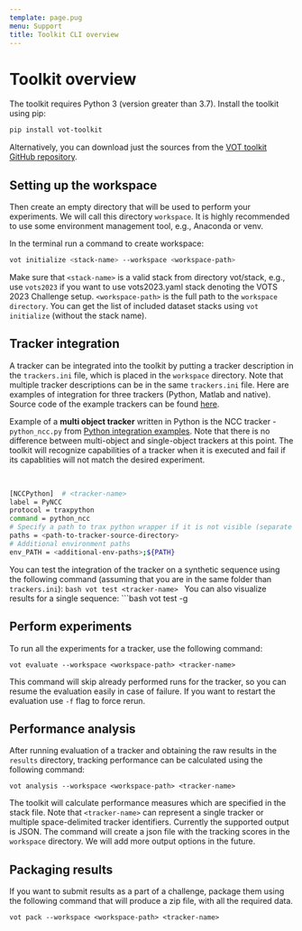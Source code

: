 ```yaml
---
template: page.pug
menu: Support
title: Toolkit CLI overview
---
```


# Toolkit overview

The toolkit requires Python 3 (version greater than 3.7). Install the toolkit using pip:
```bash
pip install vot-toolkit
```
Alternatively, you can download just the sources from the [VOT toolkit GitHub repository](https://github.com/votchallenge/toolkit).

## Setting up the workspace

Then create an empty directory that will be used to perform your experiments. We will call this directory `workspace`. It is highly recommended to use some environment management tool, e.g., Anaconda or venv.

In the terminal run a command to create workspace:
```bash
vot initialize <stack-name> --workspace <workspace-path>
```
Make sure that `<stack-name>` is a valid stack from directory vot/stack, e.g., use `vots2023` if you want to use vots2023.yaml stack denoting the VOTS 2023 Challenge setup. `<workspace-path>` is the full path to the `workspace directory`. You can get the list of included dataset stacks using `vot initialize` (without the stack name).

## Tracker integration

A tracker can be integrated into the toolkit by putting a tracker description in the `trackers.ini` file, which is placed in the `workspace` directory. Note that multiple tracker descriptions can be in the same `trackers.ini` file. Here are examples of integration for three trackers (Python, Matlab and native). Source code of the example trackers can be found [here](https://github.com/votchallenge/integration).

<div class="alert alert-info" role="alert">
<div class="icon-left"><i class="glyphicon glyphicon-exclamation-sign hugeicon"></i> </div>

Example of a **multi object tracker** written in Python is the NCC tracker - `python_ncc.py` from [Python integration examples](https://github.com/votchallenge/integration/tree/master/python). Note that there is no difference between multi-object and single-object trackers at this point. The toolkit will recognize capabilities of a tracker when it is executed and fail if its capablities will not match the desired experiment.

<br />
</div>

```bash
[NCCPython]  # <tracker-name>
label = PyNCC
protocol = traxpython
command = python_ncc
# Specify a path to trax python wrapper if it is not visible (separate by ; if using multiple paths)
paths = <path-to-tracker-source-directory>
# Additional environment paths
env_PATH = <additional-env-paths>;${PATH}
```

You can test the integration of the tracker on a synthetic sequence using the following command (assuming that you are in the same folder than `trackers.ini`):
    ```bash
    vot test <tracker-name>
    ```
    You can also visualize results for a single sequence:
    ```bash
    vot test -g <tracker-name>

## Perform experiments

To run all the experiments for a tracker, use the following command:

```console
vot evaluate --workspace <workspace-path> <tracker-name>
```

This command will skip already performed runs for the tracker, so you can resume the evaluation easily in case of failure. If you want to restart the evaluation use `-f` flag to force rerun.

## Performance analysis

After running evaluation of a tracker and obtaining the raw results in the `results` directory, tracking performance can be calculated using the following command:

```console
vot analysis --workspace <workspace-path> <tracker-name>
```

The toolkit will calculate performance measures which are specified in the stack file. Note that `<tracker-name>` can represent a single tracker or multiple space-delimited tracker identifiers. Currently the supported output is JSON. The command will create a json file with the tracking scores in the `workspace` directory. We will add more output options in the future.

## Packaging results

If you want to submit results as a part of a challenge, package them using the following command that will produce a zip file, with all the required data.

```console
vot pack --workspace <workspace-path> <tracker-name>
```